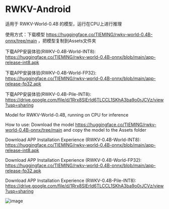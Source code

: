 # RWKV-Android

适用于 RWKV-World-0.4B 的模型，运行在CPU上进行推理

使用方式：下载模型 https://huggingface.co/TIEMING/rwkv-world-0.4B-onnx/tree/main ，把模型复制到Assets文件夹

下载APP安装体验(RWKV-0.4B-World-INT8): https://huggingface.co/TIEMING/rwkv-world-0.4B-onnx/blob/main/app-release-int8.apk

下载APP安装体验(RWKV-0.4B-World-FP32): https://huggingface.co/TIEMING/rwkv-world-0.4B-onnx/blob/main/app-release-fp32.apk

下载APP安装体验(RWKV-0.4B-Pile-INT8): https://drive.google.com/file/d/1Rrx8SlErId6TLCCL1SKhA3ba9o0rJCVz/view?usp=sharing


Model for RWKV-World-0.4B, running on CPU for inference

How to use: Download the model https://huggingface.co/TIEMING/rwkv-world-0.4B-onnx/tree/main and copy the model to the Assets folder

Download APP Installation Experience (RWKV-0.4B-World-INT8): https://huggingface.co/TIEMING/rwkv-world-0.4B-onnx/blob/main/app-release-int8.apk

Download APP Installation Experience (RWKV-0.4B-World-FP32): https://huggingface.co/TIEMING/rwkv-world-0.4B-onnx/blob/main/app-release-fp32.apk

Download APP Installation Experience (RWKV-0.4B-Pile-INT8): https://drive.google.com/file/d/1Rrx8SlErId6TLCCL1SKhA3ba9o0rJCVz/view?usp=sharing


![image](https://github.com/ZTMIDGO/RWKV-Android/blob/master/5.jpg)
